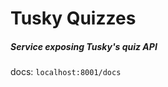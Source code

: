 # Tusky Quizzes
##### Service exposing Tusky's quiz API
<!-- This is a regular service, not one of those trendy microservices 😛 -->
docs: `localhost:8001/docs`
